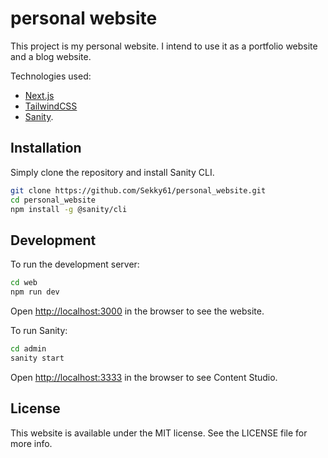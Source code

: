 # personal website

This project is my personal website. I intend to use it as a portfolio website and a blog website.

Technologies used:
- [Next.js](https://nextjs.org/)
- [TailwindCSS](https://tailwindcss.com/)
- [Sanity](https://www.sanity.io/).

## Installation

Simply clone the repository and install Sanity CLI.


```bash
git clone https://github.com/Sekky61/personal_website.git
cd personal_website
npm install -g @sanity/cli
```

## Development

To run the development server:

```bash
cd web
npm run dev
```

Open [http://localhost:3000](http://localhost:3000) in the browser to see the website.

To run Sanity:

```bash
cd admin
sanity start
```

Open [http://localhost:3333](http://localhost:3333) in the browser to see Content Studio.

## License

This website is available under the MIT license. See the LICENSE file for more info.
